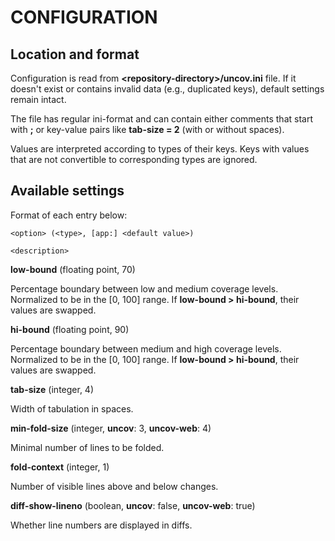 CONFIGURATION
=============

Location and format
-------------------

Configuration is read from **\<repository-directory\>/uncov.ini** file.  If it
doesn't exist or contains invalid data (e.g., duplicated keys), default settings
remain intact.

The file has regular ini-format and can contain either comments that start with
**;** or key-value pairs like **tab-size = 2** (with or without spaces).

Values are interpreted according to types of their keys.  Keys with values that
are not convertible to corresponding types are ignored.

Available settings
------------------

Format of each entry below:

    <option> (<type>, [app:] <default value>)

    <description>

**low-bound** (floating point, 70)

Percentage boundary between low and medium coverage levels.  Normalized to be in
the [0, 100] range.  If **low-bound > hi-bound**, their values are swapped.

**hi-bound** (floating point, 90)

Percentage boundary between medium and high coverage levels.  Normalized to be
in the [0, 100] range.  If **low-bound > hi-bound**, their values are swapped.

**tab-size** (integer, 4)

Width of tabulation in spaces.

**min-fold-size** (integer, **uncov**: 3, **uncov-web**: 4)

Minimal number of lines to be folded.

**fold-context** (integer, 1)

Number of visible lines above and below changes.

**diff-show-lineno** (boolean, **uncov**: false, **uncov-web**: true)

Whether line numbers are displayed in diffs.
